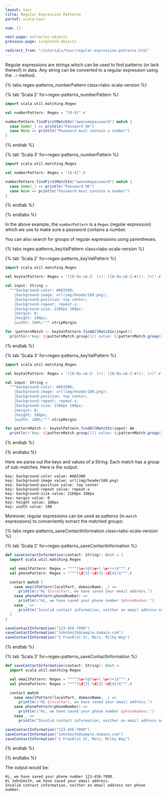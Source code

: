 ```yaml
---
layout: tour
title: Regular Expression Patterns
partof: scala-tour

num: 17

next-page: extractor-objects
previous-page: singleton-objects

redirect_from: "/tutorials/tour/regular-expression-patterns.html"
---
```


Regular expressions are strings which can be used to find patterns (or lack thereof) in data. Any string can be converted to a regular expression using the `.r` method.

{% tabs regex-patterns_numberPattern class=tabs-scala-version %}

{% tab 'Scala 2' for=regex-patterns_numberPattern %}
```scala mdoc
import scala.util.matching.Regex

val numberPattern: Regex = "[0-9]".r

numberPattern.findFirstMatchIn("awesomepassword") match {
  case Some(_) => println("Password OK")
  case None => println("Password must contain a number")
}
```
{% endtab %}

{% tab 'Scala 3' for=regex-patterns_numberPattern %}
```scala
import scala.util.matching.Regex

val numberPattern: Regex = "[0-9]".r

numberPattern.findFirstMatchIn("awesomepassword") match {
  case Some(_) => println("Password OK")
  case None => println("Password must contain a number")
}
```
{% endtab %}

{% endtabs %}

In the above example, the `numberPattern` is a `Regex`
(regular expression) which we use to make sure a password contains a number.

You can also search for groups of regular expressions using parentheses.

{% tabs regex-patterns_keyValPattern class=tabs-scala-version %}

{% tab 'Scala 2' for=regex-patterns_keyValPattern %}
```scala mdoc
import scala.util.matching.Regex

val keyValPattern: Regex = "([0-9a-zA-Z- ]+): ([0-9a-zA-Z-#()/. ]+)".r

val input: String =
  """background-color: #A03300;
    |background-image: url(img/header100.png);
    |background-position: top center;
    |background-repeat: repeat-x;
    |background-size: 2160px 108px;
    |margin: 0;
    |height: 108px;
    |width: 100%;""".stripMargin

for (patternMatch <- keyValPattern.findAllMatchIn(input))
  println(s"key: ${patternMatch.group(1)} value: ${patternMatch.group(2)}")
```
{% endtab %}

{% tab 'Scala 3' for=regex-patterns_keyValPattern %}
```scala
import scala.util.matching.Regex

val keyValPattern: Regex = "([0-9a-zA-Z- ]+): ([0-9a-zA-Z-#()/. ]+)".r

val input: String =
  """background-color: #A03300;
    |background-image: url(img/header100.png);
    |background-position: top center;
    |background-repeat: repeat-x;
    |background-size: 2160px 108px;
    |margin: 0;
    |height: 108px;
    |width: 100%;""".stripMargin

for patternMatch <- keyValPattern.findAllMatchIn(input) do
  println(s"key: ${patternMatch.group(1)} value: ${patternMatch.group(2)}")
```
{% endtab %}

{% endtabs %}

Here we parse out the keys and values of a String. Each match has a group of sub-matches. Here is the output:
```
key: background-color value: #A03300
key: background-image value: url(img/header100.png)
key: background-position value: top center
key: background-repeat value: repeat-x
key: background-size value: 2160px 108px
key: margin value: 0
key: height value: 108px
key: width value: 100
```

Moreover, regular expressions can be used as patterns (in `match` expressions) to conveniently extract the matched groups:

{% tabs regex-patterns_saveContactInformation class=tabs-scala-version %}

{% tab 'Scala 2' for=regex-patterns_saveContactInformation %}
```scala mdoc
def saveContactInformation(contact: String): Unit = {
  import scala.util.matching.Regex

  val emailPattern: Regex = """^(\w+)@(\w+(.\w+)+)$""".r
  val phonePattern: Regex = """^(\d{3}-\d{3}-\d{4})$""".r

  contact match {
    case emailPattern(localPart, domainName, _) => 
      println(s"Hi $localPart, we have saved your email address.")
    case phonePattern(phoneNumber) => 
      println(s"Hi, we have saved your phone number $phoneNumber.")
    case _ => 
      println("Invalid contact information, neither an email address nor phone number.")
  }
}

saveContactInformation("123-456-7890")
saveContactInformation("JohnSmith@sample.domain.com")
saveContactInformation("2 Franklin St, Mars, Milky Way")
```
{% endtab %}

{% tab 'Scala 3' for=regex-patterns_saveContactInformation %}
```scala
def saveContactInformation(contact: String): Unit =
  import scala.util.matching.Regex

  val emailPattern: Regex = """^(\w+)@(\w+(.\w+)+)$""".r
  val phonePattern: Regex = """^(\d{3}-\d{3}-\d{4})$""".r

  contact match
    case emailPattern(localPart, domainName, _) =>
      println(s"Hi $localPart, we have saved your email address.")
    case phonePattern(phoneNumber) =>
      println(s"Hi, we have saved your phone number $phoneNumber.")
    case _ =>
      println("Invalid contact information, neither an email address nor phone number.")

saveContactInformation("123-456-7890")
saveContactInformation("JohnSmith@sample.domain.com")
saveContactInformation("2 Franklin St, Mars, Milky Way")
```
{% endtab %}

{% endtabs %}

The output would be:

```
Hi, we have saved your phone number 123-456-7890.
Hi JohnSmith, we have saved your email address.
Invalid contact information, neither an email address nor phone number.
```
